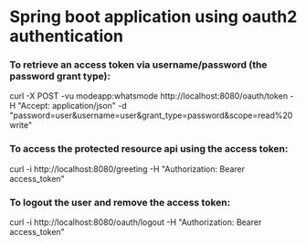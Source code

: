 # Spring boot application using oauth2 authentication

### To retrieve an access token via username/password (the password grant type):

curl -X POST -vu modeapp:whatsmode http://localhost:8080/oauth/token -H "Accept: application/json" -d "password=user&username=user&grant_type=password&scope=read%20write"

### To access the protected resource api using the access token:

curl -i http://localhost:8080/greeting -H "Authorization: Bearer access_token"

### To logout the user and remove the access token:

curl -i http://localhost:8080/oauth/logout -H "Authorization: Bearer access_token"
